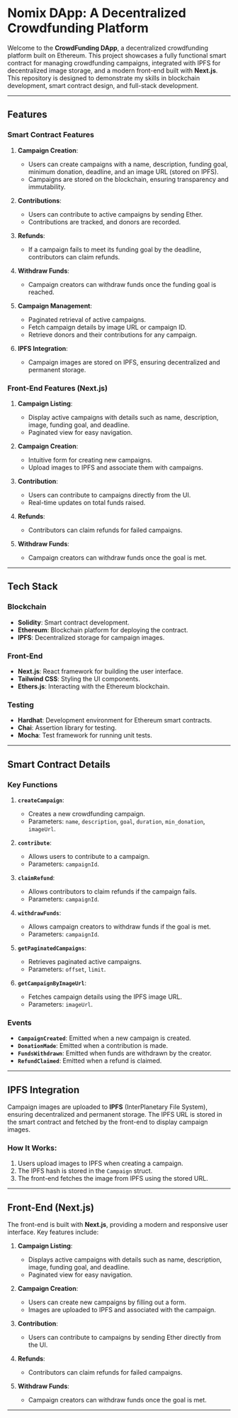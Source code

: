 # Nomix  DApp: A Decentralized Crowdfunding Platform

Welcome to the **CrowdFunding DApp**, a decentralized crowdfunding platform built on Ethereum. This project showcases a fully functional smart contract for managing crowdfunding campaigns, integrated with IPFS for decentralized image storage, and a modern front-end built with **Next.js**. This repository is designed to demonstrate my skills in blockchain development, smart contract design, and full-stack development.

---

## Features

### Smart Contract Features
1. **Campaign Creation**:
   - Users can create campaigns with a name, description, funding goal, minimum donation, deadline, and an image URL (stored on IPFS).
   - Campaigns are stored on the blockchain, ensuring transparency and immutability.

2. **Contributions**:
   - Users can contribute to active campaigns by sending Ether.
   - Contributions are tracked, and donors are recorded.

3. **Refunds**:
   - If a campaign fails to meet its funding goal by the deadline, contributors can claim refunds.

4. **Withdraw Funds**:
   - Campaign creators can withdraw funds once the funding goal is reached.

5. **Campaign Management**:
   - Paginated retrieval of active campaigns.
   - Fetch campaign details by image URL or campaign ID.
   - Retrieve donors and their contributions for any campaign.

6. **IPFS Integration**:
   - Campaign images are stored on IPFS, ensuring decentralized and permanent storage.

### Front-End Features (Next.js)
1. **Campaign Listing**:
   - Display active campaigns with details such as name, description, image, funding goal, and deadline.
   - Paginated view for easy navigation.

2. **Campaign Creation**:
   - Intuitive form for creating new campaigns.
   - Upload images to IPFS and associate them with campaigns.

3. **Contribution**:
   - Users can contribute to campaigns directly from the UI.
   - Real-time updates on total funds raised.

4. **Refunds**:
   - Contributors can claim refunds for failed campaigns.

5. **Withdraw Funds**:
   - Campaign creators can withdraw funds once the goal is met.

---

## Tech Stack

### Blockchain
- **Solidity**: Smart contract development.
- **Ethereum**: Blockchain platform for deploying the contract.
- **IPFS**: Decentralized storage for campaign images.

### Front-End
- **Next.js**: React framework for building the user interface.
- **Tailwind CSS**: Styling the UI components.
- **Ethers.js**: Interacting with the Ethereum blockchain.

### Testing
- **Hardhat**: Development environment for Ethereum smart contracts.
- **Chai**: Assertion library for testing.
- **Mocha**: Test framework for running unit tests.

---

## Smart Contract Details

### Key Functions
1. **`createCampaign`**:
   - Creates a new crowdfunding campaign.
   - Parameters: `name`, `description`, `goal`, `duration`, `min_donation`, `imageUrl`.

2. **`contribute`**:
   - Allows users to contribute to a campaign.
   - Parameters: `campaignId`.

3. **`claimRefund`**:
   - Allows contributors to claim refunds if the campaign fails.
   - Parameters: `campaignId`.

4. **`withdrawFunds`**:
   - Allows campaign creators to withdraw funds if the goal is met.
   - Parameters: `campaignId`.

5. **`getPaginatedCampaigns`**:
   - Retrieves paginated active campaigns.
   - Parameters: `offset`, `limit`.

6. **`getCampaignByImageUrl`**:
   - Fetches campaign details using the IPFS image URL.
   - Parameters: `imageUrl`.

### Events
- **`CampaignCreated`**: Emitted when a new campaign is created.
- **`DonationMade`**: Emitted when a contribution is made.
- **`FundsWithdrawn`**: Emitted when funds are withdrawn by the creator.
- **`RefundClaimed`**: Emitted when a refund is claimed.

---

## IPFS Integration

Campaign images are uploaded to **IPFS** (InterPlanetary File System), ensuring decentralized and permanent storage. The IPFS URL is stored in the smart contract and fetched by the front-end to display campaign images.

### How It Works:
1. Users upload images to IPFS when creating a campaign.
2. The IPFS hash is stored in the `Campaign` struct.
3. The front-end fetches the image from IPFS using the stored URL.

---

## Front-End (Next.js)

The front-end is built with **Next.js**, providing a modern and responsive user interface. Key features include:

1. **Campaign Listing**:
   - Displays active campaigns with details such as name, description, image, funding goal, and deadline.
   - Paginated view for easy navigation.

2. **Campaign Creation**:
   - Users can create new campaigns by filling out a form.
   - Images are uploaded to IPFS and associated with the campaign.

3. **Contribution**:
   - Users can contribute to campaigns by sending Ether directly from the UI.

4. **Refunds**:
   - Contributors can claim refunds for failed campaigns.

5. **Withdraw Funds**:
   - Campaign creators can withdraw funds once the goal is met.

---
